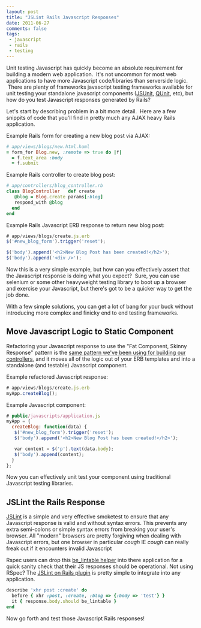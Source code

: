 ```yaml
---
layout: post
title: "JSLint Rails Javascript Responses"
date: 2011-06-27
comments: false
tags:
 - javascript
 - rails
 - testing
---
```


Unit testing Javascript has quickly become an absolute requirement for building a modern web application.  It's not uncommon for most web applications to have more Javascript code/libraries than serverside logic.  There are plenty of frameworks javascript testing frameworks available for unit testing your standalone javascript components ([JSUnit](http://www.jsunit.net/), [QUnit](http://docs.jquery.com/Qunit), etc), but how do you test Javascript responses generated by Rails?


Let's start by describing problem in a bit more detail.  Here are a few snippits of code that you'll find in pretty much any AJAX heavy Rails application.


Example Rails form for creating a new blog post via AJAX:

```ruby
# app/views/blogs/new.html.haml
= form_for Blog.new, :remote => true do |f|
  = f.text_area :body
  = f.submit
```


Example Rails controller to create blog post:

```ruby
# app/controllers/blog_controller.rb
class BlogController   def create
   @blog = Blog.create params[:blog]
   respond_with @blog
  end
end
```


Example Rails Javascript ERB response to return new blog post:

```javascript
# app/views/blogs/create.js.erb
$('#new_blog_form').trigger('reset');

$('body').append('<h2>New Blog Post has been created!</h2>');
$('body').append('<div />');
```


Now this is a very simple example, but how can you effectively assert that the Javascript response is doing what you expect?  Sure, you can use selenium or some other heavyweight testing library to boot up a browser and exercise your Javascript, but there's got to be a quicker way to get the job done.


With a few simple solutions, you can get a lot of bang for your buck without introducing more complex and finicky end to end testing frameworks.


Move Javascript Logic to Static Component
-----------------------------------------

Refactoring your Javascript response to use the "Fat Component, Skinny Response" pattern is the [same pattern we've been using for building our controllers](http://weblog.jamisbuck.org/2006/10/18/skinny-controller-fat-model), and it moves all of the logic out of your ERB templates and into a standalone (and testable) Javascript component.


Example refactored Javascript response:

```javascript
# app/views/blogs/create.js.erb
myApp.createBlog();
```

Example Javascript component:

```javascript
# public/javascripts/application.js
myApp = {
  createBlog: function(data) {
   $('#new_blog_form').trigger('reset');
   $('body').append('<h2>New Blog Post has been created!</h2>');

   var content = $('p').text(data.body);
   $('body').append(content);
  }
};
```


Now you can effectively unit test your component using traditional Javascript testing libraries.


JSLint the Rails Response
-------------------------


[JSLint](http://www.jslint.com/) is a simple and very effective smoketest to ensure that any Javascript response is valid and without syntax errors. This prevents any extra semi-colons or simple syntax errors from breaking your user's browser. All "modern" browsers are pretty forgiving when dealing with Javascript errors, but one browser in particular *cough* IE *cough* can really freak out if it encounters invalid Javascript


Rspec users can drop this [be\_lintable helper](https://gist.github.com/1042920) into there application for a quick sanity check that their JS responses should be operational. Not using RSpec? The [JSLint on Rails plugin](https://github.com/psionides/jslint_on_rails) is pretty simple to integrate into any application.


```ruby
describe 'xhr post :create' do
  before { xhr :post, :create, :blog => {:body => 'test'} }
  it { response.body.should be_lintable }
end
```


Now go forth and test those Javascript Rails responses!

